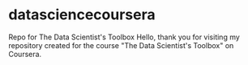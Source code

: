 # datasciencecoursera
Repo for The Data Scientist's Toolbox
Hello, thank you for visiting my repository created for the course "The Data Scientist's Toolbox" on Coursera.
